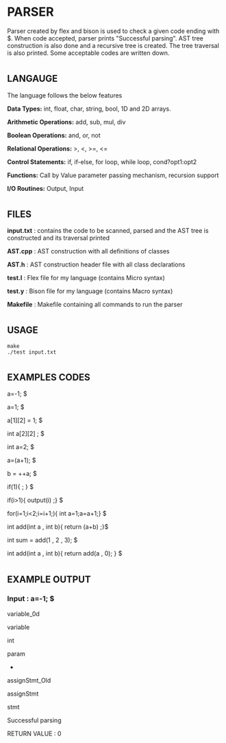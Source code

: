 # PARSER

Parser created by flex and bison is used to check a given code ending with $. When code accepted, parser prints "Successful parsing". AST tree construction is also done and a recursive tree is created. The tree traversal is also printed. Some acceptable codes are written down.

#

## LANGAUGE
The language follows the below features 

**Data Types:** int, float, char, string, bool, 1D and 2D arrays.

**Arithmetic Operations:** add, sub, mul, div

**Boolean Operations:** and, or, not

**Relational Operations:** >, <, >=, <= 

**Control Statements:** if, if-else, for loop, while loop, cond?opt1:opt2

**Functions:** Call by Value parameter passing mechanism, recursion support

**I/O Routines:** Output, Input

#

## FILES

**input.txt** : contains the code to be scanned, parsed and the AST tree is constructed and its traversal printed

**AST.cpp** : AST construction with all definitions of classes

**AST.h** : AST construction header file with all class declarations

**test.l** : Flex file for my language (contains Micro syntax)

**test.y** : Bison file for my language (contains Macro syntax)

**Makefile** : Makefile containing all commands to run the parser
#

## USAGE

```
make
./test input.txt
```
#

## EXAMPLES CODES
a=-1; $

a=1; $

a[1][2] = 1; $

int a[2][2] ; $

int a=2; $

a=(a+1); $

b = ++a; $

if(1){ ; } $

if(i>1){ output(i) ;} $

for(i=1;i<2;i=i+1;){ int a=1;a=a+1;} $

int add(int a , int b){ return (a+b) ;}$

int sum = add(1 , 2 , 3); $

int add(int a , int b){ return add(a , 0); } $
#


## EXAMPLE OUTPUT
### Input : a=-1; $

variable_0d

variable

int

param

-

assignStmt_Old

assignStmt

stmt

Successful parsing


RETURN VALUE : 0